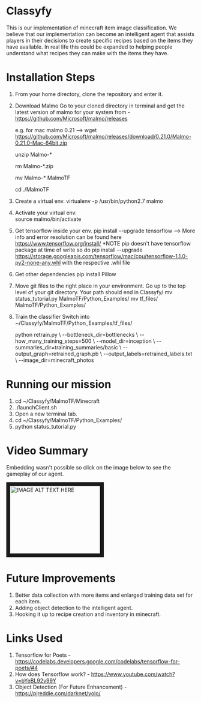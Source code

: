 # Classyfy
This is our implementation of minecraft item image classification. We believe that our implementation can become an intelligent agent that assists players in their decisions to create specific recipes based on the items they have available. 
In real life this could be expanded to helping people understand what recipes they can make with the items they have. 

# Installation Steps
1. From your home directory, clone the repository and enter it.

2. Download Malmo
    Go to your cloned directory in terminal and get the latest version of malmo for your system from - 
    https://github.com/Microsoft/malmo/releases
      
      e.g. for mac malmo 0.21 --> wget https://github.com/Microsoft/malmo/releases/download/0.21.0/Malmo-0.21.0-Mac-64bit.zip
      
    unzip Malmo-*
    
    rm Malmo-*.zip
    
    mv Malmo-* MalmoTF
    
    cd ./MalmoTF
    
3. Create a virtual env.
    virtualenv -p /usr/bin/python2.7 malmo
    
3. Activate your virtual env.  
    source malmo/bin/activate
    
4. Get tensorflow inside your env.
    pip install --upgrade tensorflow   --> More info and error resolution can be found here https://www.tensorflow.org/install/
      *NOTE pip doesn't have tensorflow package at time of write so do 
      pip install --upgrade  https://storage.googleapis.com/tensorflow/mac/cpu/tensorflow-1.1.0-py2-none-any.whl 
      with the respective .whl file

5. Get other dependencies
    pip install Pillow

6. Move git files to the right place in your environment.
    Go up to the top level of your git directory. Your path should end in Classyfy/
    mv status_tutorial.py MalmoTF/Python_Examples/
    mv tf_files/ MalmoTF/Python_Examples/
 
6. Train the classifier
    Switch into ~/Classyfy/MalmoTF/Python_Examples/tf_files/

    python retrain.py \\
  --bottleneck_dir=bottlenecks \\
  --how_many_training_steps=500 \\
  --model_dir=inception \\
  --summaries_dir=training_summaries/basic \\
  --output_graph=retrained_graph.pb \\
  --output_labels=retrained_labels.txt \\
  --image_dir=minecraft_photos
    

# Running our mission
1. cd ~/Classyfy/MalmoTF/Minecraft
2. ./launchClient.sh
3. Open a new terminal tab.
4. cd ~/Classyfy/MalmoTF/Python_Examples/
5. python status_tutorial.py

# Video Summary 
Embedding wasn't possible so click on the image below to see the gameplay of our agent. 

<a href="http://www.youtube.com/watch?feature=player_embedded&v=d5n6dN1qB6s
" target="_blank"><img src="http://img.youtube.com/vi/d5n6dN1qB6s/0.jpg" 
alt="IMAGE ALT TEXT HERE" width="240" height="180" border="10" /></a>


# Future Improvements
1. Better data collection with more items and enlarged training data set for each item.
2. Adding object detection to the intelligent agent.
3. Hooking it up to recipe creation and inventory in minecraft. 


# Links Used
1. Tensorflow for Poets - https://codelabs.developers.google.com/codelabs/tensorflow-for-poets/#4
2. How does Tensorflow work? - https://www.youtube.com/watch?v=bYeBL92v99Y
3. Object Detection (For Future Enhancement) - https://pjreddie.com/darknet/yolo/
